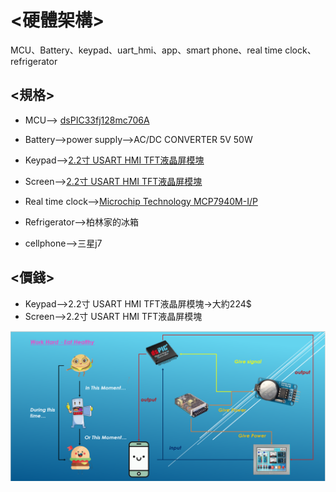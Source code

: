 # <硬體架構>
MCU、Battery、keypad、uart_hmi、app、smart phone、real time clock、refrigerator
## <規格>
*   MCU--> [dsPIC33fj128mc706A](http://ww1.microchip.com/downloads/en/DeviceDoc/70594d.pdf)
   
*   Battery-->power supply-->AC/DC CONVERTER 5V 50W
   
*   Keypad-->[2.2寸 USART HMI TFT液晶屏模塊](https://world.taobao.com/item/530783674036.htm)
*   Screen-->[2.2寸 USART HMI TFT液晶屏模塊](https://world.taobao.com/item/530783674036.htm)
   
*   Real time clock-->[Microchip Technology MCP7940M-I/P](http://ww1.microchip.com/downloads/en/devicedoc/20002292b.pdf)
   
*   Refrigerator-->柏林家的冰箱
   
*   cellphone-->三星j7

 
## <價錢>

*   Keypad-->2.2寸 USART HMI TFT液晶屏模塊->大約224$
*   Screen-->2.2寸 USART HMI TFT液晶屏模塊
   
  ![硬體架構](https://github.com/midterm2/fresh_food/blob/master/doc/hadware/%E7%A1%AC%E9%AB%94%E6%9E%B6%E6%A7%8B.png)

